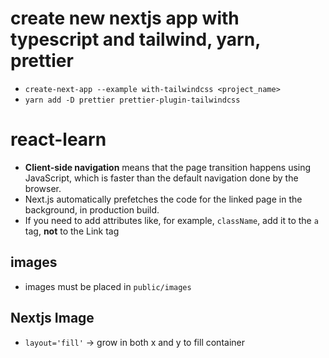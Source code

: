 # create new nextjs app with typescript and tailwind, yarn, prettier
- `create-next-app --example with-tailwindcss <project_name>`
- `yarn add -D prettier prettier-plugin-tailwindcss`

# react-learn
- __Client-side navigation__ means that the page transition happens using JavaScript, which is faster than the default navigation done by the browser.
-  Next.js automatically prefetches the code for the linked page in the background, in production build. 
- If you need to add attributes like, for example, `className`, add it to the `a` tag, __not__ to the Link tag

## images
- images must be placed in `public/images`

## Nextjs Image
- `layout='fill'` -> grow in both x and y to fill container